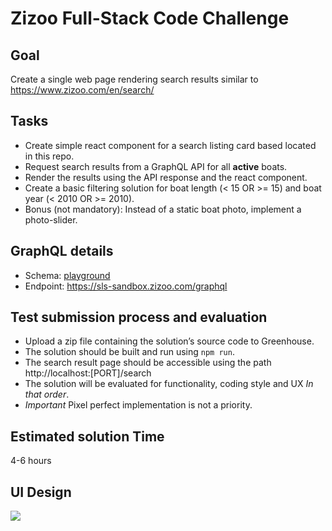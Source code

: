 # Zizoo Full-Stack Code Challenge

## Goal

Create a single web page rendering search results similar to https://www.zizoo.com/en/search/

## Tasks

- Create simple react component for a search listing card based located in this repo.
- Request search results from a GraphQL API for all **active** boats.
- Render the results using the API response and the react component.
- Create a basic filtering solution for boat length (< 15 OR >= 15) and boat year (< 2010 OR >= 2010).
- Bonus (not mandatory): Instead of a static boat photo, implement a photo-slider.

## GraphQL details

- Schema: [playground](https://sls-sandbox.zizoo.com/graphql)
- Endpoint: https://sls-sandbox.zizoo.com/graphql

## Test submission process and evaluation

- Upload a zip file containing the solution’s source code to Greenhouse.
- The solution should be built and run using `npm run`.
- The search result page should be accessible using the path http://localhost:[PORT]/search
- The solution will be evaluated for functionality, coding style and UX *In that order*.
- *Important* Pixel perfect implementation is not a priority.

## Estimated solution Time

4-6 hours

## UI Design
![](design.png)